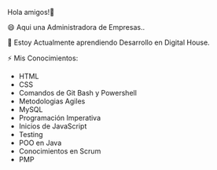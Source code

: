 Hola amigos!👋


😄 Aqui una Administradora de Empresas..

🌱 Estoy Actualmente aprendiendo Desarrollo en Digital House.

⚡ Mis Conocimientos:

* HTML
* CSS
* Comandos de Git Bash y Powershell
* Metodologias Agiles
* MySQL
* Programación Imperativa
* Inicios de JavaScript
* Testing
* POO en Java
* Conocimientos en Scrum
* PMP
